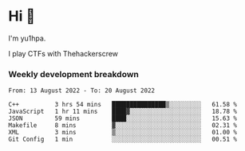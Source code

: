 # Hi 👋

I'm yu1hpa.

I play CTFs with Thehackerscrew

### Weekly development breakdown

<!--START_SECTION:waka-->

```text
From: 13 August 2022 - To: 20 August 2022

C++          3 hrs 54 mins   ███████████████▒░░░░░░░░░   61.58 %
JavaScript   1 hr 11 mins    ████▓░░░░░░░░░░░░░░░░░░░░   18.78 %
JSON         59 mins         ████░░░░░░░░░░░░░░░░░░░░░   15.63 %
Makefile     8 mins          ▓░░░░░░░░░░░░░░░░░░░░░░░░   02.31 %
XML          3 mins          ▒░░░░░░░░░░░░░░░░░░░░░░░░   01.00 %
Git Config   1 min           ░░░░░░░░░░░░░░░░░░░░░░░░░   00.51 %
```

<!--END_SECTION:waka-->

